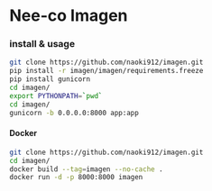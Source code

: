 # Nee-co Imagen

### install & usage

```bash
git clone https://github.com/naoki912/imagen.git
pip install -r imagen/imagen/requirements.freeze
pip install gunicorn
cd imagen/
export PYTHONPATH=`pwd`
cd imagen/
gunicorn -b 0.0.0.0:8000 app:app
```

#### Docker

```bash
git clone https://github.com/naoki912/imagen.git
cd imagen/
docker build --tag=imagen --no-cache .
docker run -d -p 8000:8000 imagen
```
